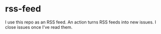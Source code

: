 # rss-feed

I use this repo as an RSS feed. An action turns RSS feeds into new issues. I close issues once I've read them.
